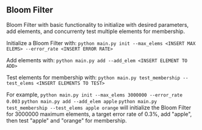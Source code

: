 Bloom Filter
------

Bloom Filter with basic functionality to initialize with desired parameters,
add elements, and concurrenty test multiple elements for membership.

Initialize a Bloom Filter with:
`python main.py init --max_elems <INSERT MAX ELEMS> --error_rate <INSERT ERROR RATE>`

Add elements with:
`python main.py add --add_elem <INSERT ELEMENT TO ADD>`

Test elements for membership with:
`python main.py test_membership --test_elems <INSERT ELEMENTS TO TEST>`

For example, 
`python main.py init --max_elems 3000000 --error_rate 0.003`
`python main.py add --add_elem apple`
`python main.py test_membership --test_elems apple orange`
will initialize the Bloom Filter for 3000000 maximum elements, a target error rate of 0.3%, add "apple", then test "apple" and "orange" for membership.

